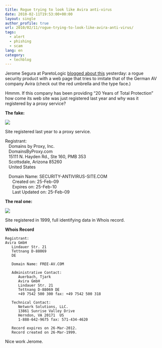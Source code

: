 ```yaml
---
title: Rogue trying to look like Avira anti-virus
date: 2010-02-11T19:53:00+00:00
layout: single
author_profile: true
url: 2010/02/11/rogue-trying-to-look-like-avira-anti-virus/
tags:
  - alert
  - phishing
  - scam
lang: en
category: 
  - techblog
---
```

Jerome Segura at ParetoLogic [blogged about this](http://blogs.paretologic.com/malwarediaries/index.php/2010/02/09/avira-look-alike/) yesterday: a rogue security product with a web page that tries to imitate that of the German AV company Avira (check out the red umbrella and the type face.)

Hmmm. If this company has been providing “20 Years of Total Protection” how come its web site was just registered last year and why was it registered by a proxy service?

**The fake:**

[![](http://3.bp.blogspot.com/_vaUVXcmC3OI/S3RO6u522nI/AAAAAAAAA4A/CY08zAmyPps/s640/fake_avira.png)](http://3.bp.blogspot.com/_vaUVXcmC3OI/S3RO6u522nI/AAAAAAAAA4A/CY08zAmyPps/s1600-h/fake_avira.png)

Site registered last year to a proxy service.

Registrant:  
   Domains by Proxy, Inc.  
   DomainsByProxy.com  
   15111 N. Hayden Rd., Ste 160, PMB 353  
   Scottsdale, Arizona 85260  
   United States

   Domain Name: SECURITY-ANTIVIRUS-SITE.COM  
      Created on: 25-Feb-09  
      Expires on: 25-Feb-10  
      Last Updated on: 25-Feb-09

**The real one:**

[![](http://1.bp.blogspot.com/_vaUVXcmC3OI/S3RO-V35iSI/AAAAAAAAA4I/iBYTfMugujI/s640/Avira.png)](http://1.bp.blogspot.com/_vaUVXcmC3OI/S3RO-V35iSI/AAAAAAAAA4I/iBYTfMugujI/s1600-h/Avira.png)

Site registered in 1999, full identifying data in Whois record.

**Whois Record**

```
Registrant:  
Avira GmbH  
   Lindauer Str. 21  
   Tettnang D-88069  
   DE

   Domain Name: FREE-AV.COM

   Administrative Contact:  
      Auerbach, Tjark                
      Avira GmbH  
      Lindauer Str. 21  
      Tettnang D-88069 DE  
      +49 7542 500 300 fax: +49 7542 500 318

   Technical Contact:  
      Network Solutions, LLC.                  
      13861 Sunrise Valley Drive  
      Herndon, VA 20171  US  
      1-888-642-9675 fax: 571-434-4620

   Record expires on 26-Mar-2012.  
   Record created on 26-Mar-1999.
```

Nice work Jerome.